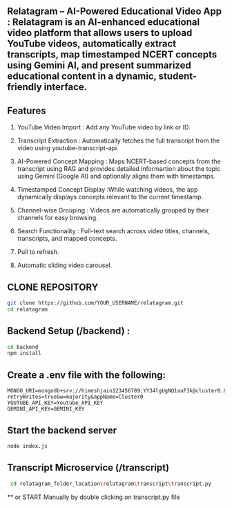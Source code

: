 ## Relatagram – AI-Powered Educational Video App : Relatagram is an AI-enhanced educational video platform that allows users to upload YouTube videos, automatically extract transcripts, map timestamped NCERT concepts using Gemini AI, and present summarized educational content in a dynamic, student-friendly interface.

## Features

1. YouTube Video Import : Add any YouTube video by link or ID.

2. Transcript Extraction : Automatically fetches the full transcript from the video using youtube-transcript-api.

3. AI-Powered Concept Mapping : Maps NCERT-based concepts from the transcript using RAG and provides detailed informartion about the topic using Gemini (Google AI) and optionally aligns them with timestamps.

4. Timestamped Concept Display :While watching videos, the app dynamically displays concepts relevant to the current timestamp.

5. Channel-wise Grouping : Videos are automatically grouped by their channels for easy browsing.

6. Search Functionality : Full-text search across video titles, channels, transcripts, and mapped concepts.

7. Pull to refresh.

8. Automatic sliding video carousel.

## CLONE REPOSITORY 
```bash
git clone https://github.com/YOUR_USERNAME/relatagram.git
cd relatagram
```

## Backend Setup (/backend) :

``` bash
cd backend
npm install
```

## Create a .env file with the following:
``` env
MONGO_URI=mongodb+srv://himeshjain123456789:YY34lgUgNQ1auF3k@cluster0.8qrdyzu.mongodb.net/ncertapp?retryWrites=true&w=majority&appName=Cluster0
YOUTUBE_API_KEY=Youtube_API_KEY
GEMINI_API_KEY=GEMINI_KEY

```

## Start the backend server
``` bash
node index.js
```

## Transcript Microservice (/transcript)
``` bash
 cd relatagram_folder_location\relatagram\transcript\transcript.py
```
** or START Manually by double clicking on transcript.py file

